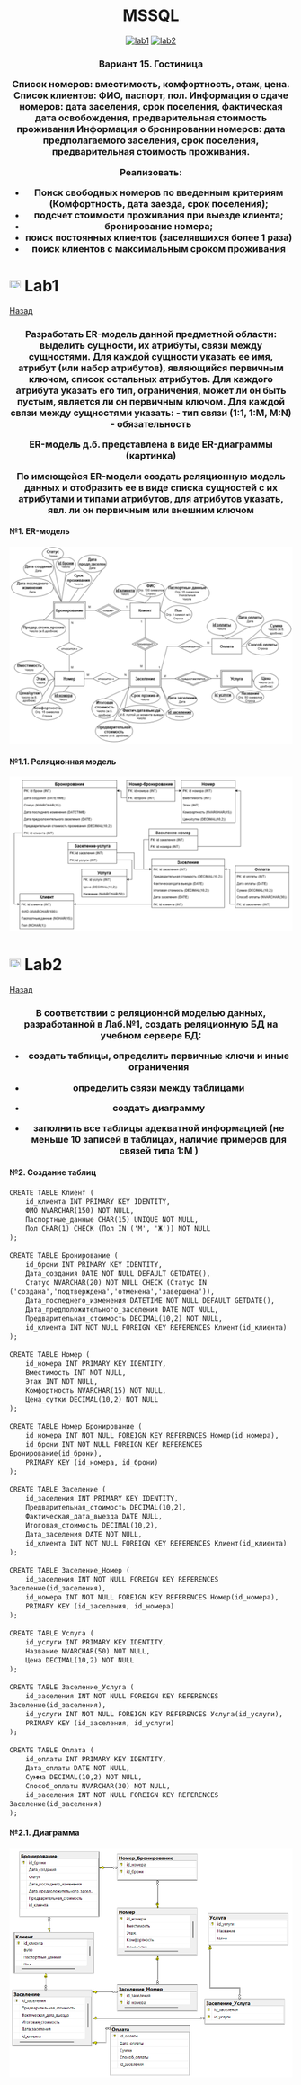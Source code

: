 <h1 name="content" align="center"><a href="">
</a> MSSQL</h1>

<p align="center">
  <a href="#-lab1"><img alt="lab1" src="https://img.shields.io/badge/Lab1-blue"></a> 
  <a href="#-lab2"><img alt="lab2" src="https://img.shields.io/badge/Lab2-blue"></a> 
</p>
<h3 align="center">
  <a href="#client"></a>
  Вариант 15. Гостиница
  
Список номеров: вместимость, комфортность, этаж, цена.
Список клиентов: ФИО, паспорт, пол.
Информация о сдаче номеров: дата заселения, срок поселения, фактическая дата освобождения, предварительная стоимость проживания
Информация о бронировании номеров: дата предполагаемого заселения, срок поселения, предварительная стоимость проживания.


Реализовать:
- Поиск свободных номеров по введенным критериям (Комфортность, дата заезда, срок поселения);
- подсчет стоимости проживания при выезде клиента;
- бронирование номера;
- поиск постоянных клиентов (заселявшихся более 1 раза)
- поиск клиентов с максимальным сроком проживания

</h3>

# <img src="https://github.com/user-attachments/assets/e080adec-6af7-4bd2-b232-d43cb37024ac" width="20" height="20"/> Lab1
[Назад](#content)
<h3 align="center">
  <a href="#client"></a>
  Разработать ER-модель данной предметной области: выделить сущности, их атрибуты, связи между сущностями. 
Для каждой сущности указать ее имя, атрибут (или набор атрибутов), являющийся первичным ключом, список остальных атрибутов.
Для каждого атрибута указать его тип, ограничения, может ли он быть пустым, является ли он первичным ключом.
Для каждой связи между сущностями указать: 
- тип связи (1:1, 1:M, M:N)
- обязательность

ER-модель д.б. представлена в виде ER-диаграммы (картинка)

По имеющейся ER-модели создать реляционную модель данных и отобразить ее в виде списка сущностей с их атрибутами и типами атрибутов,  для атрибутов указать, явл. ли он первичным или внешним ключом 
</h3>

#### №1. ER-модель
![image](/pictures/ER.png)

#### №1.1. Реляционная модель
![image](/pictures/REL.png)

# <img src="https://github.com/user-attachments/assets/e080adec-6af7-4bd2-b232-d43cb37024ac" width="20" height="20"/> Lab2
[Назад](#content)
<h3 align="center">
  <a href="#client"></a>
  В соответствии с реляционной моделью данных, разработанной в Лаб.№1, создать реляционную БД на учебном сервере БД:
  
- создать таблицы, определить первичные ключи и иные ограничения
  
- определить связи между таблицами
  
- создать диаграмму

- заполнить все таблицы адекватной информацией (не меньше 10 записей в таблицах, наличие примеров для связей типа 1:M )

</h3>

#### №2. Создание таблиц

```
CREATE TABLE Клиент (
    id_клиента INT PRIMARY KEY IDENTITY,
    ФИО NVARCHAR(150) NOT NULL,
    Паспортные_данные CHAR(15) UNIQUE NOT NULL,
    Пол CHAR(1) CHECK (Пол IN ('М', 'Ж')) NOT NULL
);

CREATE TABLE Бронирование (
    id_брони INT PRIMARY KEY IDENTITY,
    Дата_создания DATE NOT NULL DEFAULT GETDATE(),
    Статус NVARCHAR(20) NOT NULL CHECK (Статус IN ('создана','подтверждена','отменена','завершена')),
    Дата_последнего_изменения DATETIME NOT NULL DEFAULT GETDATE(),
    Дата_предположительного_заселения DATE NOT NULL,
    Предварительная_стоимость DECIMAL(10,2) NOT NULL,
    id_клиента INT NOT NULL FOREIGN KEY REFERENCES Клиент(id_клиента)
);

CREATE TABLE Номер (
    id_номера INT PRIMARY KEY IDENTITY,
    Вместимость INT NOT NULL,
    Этаж INT NOT NULL,
    Комфортность NVARCHAR(15) NOT NULL,
    Цена_сутки DECIMAL(10,2) NOT NULL
);

CREATE TABLE Номер_Бронирование (
    id_номера INT NOT NULL FOREIGN KEY REFERENCES Номер(id_номера),
    id_брони INT NOT NULL FOREIGN KEY REFERENCES Бронирование(id_брони),
    PRIMARY KEY (id_номера, id_брони)
);

CREATE TABLE Заселение (
    id_заселения INT PRIMARY KEY IDENTITY,
    Предварительная_стоимость DECIMAL(10,2),
    Фактическая_дата_выезда DATE NULL,
    Итоговая_стоимость DECIMAL(10,2),
    Дата_заселения DATE NOT NULL,
    id_клиента INT NOT NULL FOREIGN KEY REFERENCES Клиент(id_клиента)
);

CREATE TABLE Заселение_Номер (
    id_заселения INT NOT NULL FOREIGN KEY REFERENCES Заселение(id_заселения),
    id_номера INT NOT NULL FOREIGN KEY REFERENCES Номер(id_номера),
    PRIMARY KEY (id_заселения, id_номера)
);

CREATE TABLE Услуга (
    id_услуги INT PRIMARY KEY IDENTITY,
    Название NVARCHAR(50) NOT NULL,
    Цена DECIMAL(10,2) NOT NULL
);

CREATE TABLE Заселение_Услуга (
    id_заселения INT NOT NULL FOREIGN KEY REFERENCES Заселение(id_заселения),
    id_услуги INT NOT NULL FOREIGN KEY REFERENCES Услуга(id_услуги),
    PRIMARY KEY (id_заселения, id_услуги)
);

CREATE TABLE Оплата (
    id_оплаты INT PRIMARY KEY IDENTITY,
    Дата_оплаты DATE NOT NULL,
    Сумма DECIMAL(10,2) NOT NULL,
    Способ_оплаты NVARCHAR(30) NOT NULL,
    id_заселения INT NOT NULL FOREIGN KEY REFERENCES Заселение(id_заселения)
);
```

#### №2.1. Диаграмма
![image](/pictures/mod.png)
